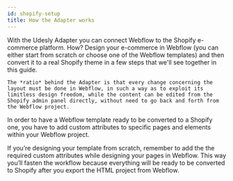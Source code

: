 ```yaml
---
id: shopify-setup
title: How the Adapter works
---
```


With the Udesly Adapter you can connect Webflow to the Shopify e-commerce platform. How? Design your e-commerce in Webflow (you can either start from scratch or choose one of the Webflow templates) and then convert it to a real Shopify theme in a few steps that we'll see together in this guide.

`The *ratio* behind the Adapter is that every change concerning the layout must be done in Webflow, in such a way as to exploit its limitless design freedom, while the content can be edited from the Shopify admin panel directly, without need to go back and forth from the Webflow project.`

In order to have a Webflow template ready to be converted to a Shopify one, you have to add custom attributes to specific pages and elements within your Webflow project. 

If you’re designing your template from scratch, remember to add the the required custom attributes while designing your pages in Webflow. This way you’ll fasten the workflow because everything will be ready to be converted to Shopify after you export the HTML project from Webflow.